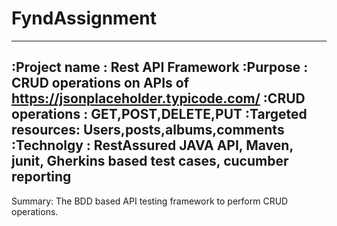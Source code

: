 # FyndAssignment

-----------------------------------------------------------------------------------------------------------------------------------------------------------------------------------
:Project name      : **Rest API Framework**
:Purpose           : CRUD operations on APIs of https://jsonplaceholder.typicode.com/
:CRUD operations   : GET,POST,DELETE,PUT
:Targeted resources: Users,posts,albums,comments
:Technolgy         : RestAssured JAVA API, Maven, junit, Gherkins based test cases, cucumber reporting
-----------------------------------------------------------------------------------------------------------------------------------------------------------------------------------
Summary: The BDD based API testing framework to perform CRUD operations.
